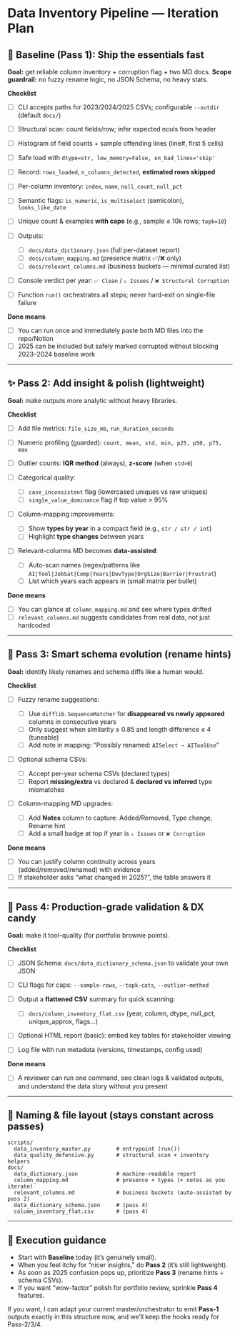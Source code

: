 # Data Inventory Pipeline — Iteration Plan

## 🎯 Baseline (Pass 1): Ship the essentials fast

**Goal:** get reliable column inventory + corruption flag + two MD docs.
**Scope guardrail:** no fuzzy rename logic, no JSON Schema, no heavy stats.

**Checklist**

* [ ] CLI accepts paths for 2023/2024/2025 CSVs; configurable `--outdir` (default `docs/`)
* [ ] Structural scan: count fields/row; infer expected ncols from header
* [ ] Histogram of field counts + sample offending lines (line#, first 5 cells)
* [ ] Safe load with `dtype=str, low_memory=False, on_bad_lines='skip'`
* [ ] Record: `rows_loaded`, `n_columns_detected`, **estimated rows skipped**
* [ ] Per-column inventory: `index`, `name`, `null_count`, `null_pct`
* [ ] Semantic flags: `is_numeric`, `is_multiselect` (semicolon), `looks_like_date`
* [ ] Unique count & examples **with caps** (e.g., sample ≤ 10k rows; `topk=10`)
* [ ] Outputs:

  * [ ] `docs/data_dictionary.json` (full per-dataset report)
  * [ ] `docs/column_mapping.md` (presence matrix ✅/❌ only)
  * [ ] `docs/relevant_columns.md` (business buckets — minimal curated list)
* [ ] Console verdict per year: `✅ Clean` / `⚠️ Issues` / `❌ Structural Corruption`
* [ ] Function `run()` orchestrates all steps; never hard-exit on single-file failure

**Done means**

* [ ] You can run once and immediately paste both MD files into the repo/Notion
* [ ] 2025 can be included but safely marked corrupted without blocking 2023–2024 baseline work

---

## ✨ Pass 2: Add insight & polish (lightweight)

**Goal:** make outputs more analytic without heavy libraries.

**Checklist**

* [ ] Add file metrics: `file_size_mb`, `run_duration_seconds`
* [ ] Numeric profiling (guarded): `count, mean, std, min, p25, p50, p75, max`
* [ ] Outlier counts: **IQR method** (always), **z-score** (when `std>0`)
* [ ] Categorical quality:

  * [ ] `case_inconsistent` flag (lowercased uniques vs raw uniques)
  * [ ] `single_value_dominance` flag if top value > 95%
* [ ] Column-mapping improvements:

  * [ ] Show **types by year** in a compact field (e.g., `str / str / int`)
  * [ ] Highlight **type changes** between years
* [ ] Relevant-columns MD becomes **data-assisted**:

  * [ ] Auto-scan names (regex/patterns like `AI|Tool|JobSat|Comp|Years|DevType|OrgSize|Barrier|Frustrat`)
  * [ ] List which years each appears in (small matrix per bullet)

**Done means**

* [ ] You can glance at `column_mapping.md` and see where types drifted
* [ ] `relevant_columns.md` suggests candidates from real data, not just hardcoded

---

## 🧠 Pass 3: Smart schema evolution (rename hints)

**Goal:** identify likely renames and schema diffs like a human would.

**Checklist**

* [ ] Fuzzy rename suggestions:

  * [ ] Use `difflib.SequenceMatcher` for **disappeared vs newly appeared** columns in consecutive years
  * [ ] Only suggest when similarity ≥ 0.85 and length difference ≤ 4 (tuneable)
  * [ ] Add note in mapping: “Possibly renamed: `AISelect → AIToolUse`”
* [ ] Optional schema CSVs:

  * [ ] Accept per-year schema CSVs (declared types)
  * [ ] Report **missing/extra** vs declared & **declared vs inferred** type mismatches
* [ ] Column-mapping MD upgrades:

  * [ ] Add **Notes** column to capture: Added/Removed, Type change, Rename hint
  * [ ] Add a small badge at top if year is `⚠️ Issues` or `❌ Corruption`

**Done means**

* [ ] You can justify column continuity across years (added/removed/renamed) with evidence
* [ ] If stakeholder asks “what changed in 2025?”, the table answers it

---

## 🧪 Pass 4: Production-grade validation & DX candy

**Goal:** make it tool-quality (for portfolio brownie points).

**Checklist**

* [ ] JSON Schema: `docs/data_dictionary_schema.json` to validate your own JSON
* [ ] CLI flags for caps: `--sample-rows`, `--topk-cats`, `--outlier-method`
* [ ] Output a **flattened CSV** summary for quick scanning:

  * [ ] `docs/column_inventory_flat.csv` (year, column, dtype, null_pct, unique_approx, flags…)
* [ ] Optional HTML report (basic): embed key tables for stakeholder viewing
* [ ] Log file with run metadata (versions, timestamps, config used)

**Done means**

* [ ] A reviewer can run one command, see clean logs & validated outputs, and understand the data story without you present

---

## 🔧 Naming & file layout (stays constant across passes)

```
scripts/
  data_inventory_master.py        # entrypoint (run())
  data_quality_defensive.py       # structural scan + inventory helpers
docs/
  data_dictionary.json            # machine-readable report
  column_mapping.md               # presence + types (+ notes as you iterate)
  relevant_columns.md             # business buckets (auto-assisted by pass 2)
  data_dictionary_schema.json     # (pass 4)
  column_inventory_flat.csv       # (pass 4)
```

---

## 🧭 Execution guidance

* Start with **Baseline** today (it’s genuinely small).
* When you feel itchy for “nicer insights,” do **Pass 2** (it’s still lightweight).
* As soon as 2025 confusion pops up, prioritize **Pass 3** (rename hints + schema CSVs).
* If you want “wow-factor” polish for portfolio review, sprinkle **Pass 4** features.

If you want, I can adapt your current master/orchestrator to emit **Pass-1** outputs exactly in this structure now, and we’ll keep the hooks ready for Pass-2/3/4.

